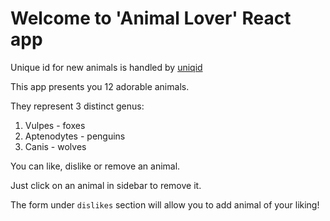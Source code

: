# Welcome to 'Animal Lover' React app

Unique id for new animals is handled by [uniqid](https://www.npmjs.com/package/uniqid)

This app presents you 12 adorable animals.

They represent 3 distinct genus:
   1) Vulpes - foxes
   2) Aptenodytes - penguins
   3) Canis - wolves

You can like, dislike or remove an animal.

Just click on an animal in sidebar to remove it.

The form under `dislikes` section will allow you to add animal of your liking! 